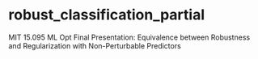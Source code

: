 # robust_classification_partial
MIT 15.095 ML Opt Final Presentation: Equivalence between Robustness and Regularization with Non-Perturbable Predictors
